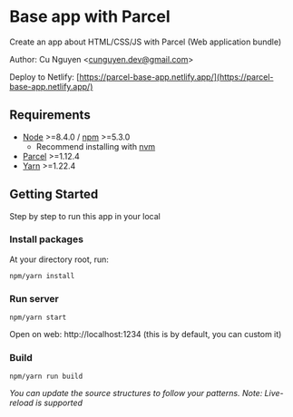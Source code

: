 # Base app with Parcel

Create an app about HTML/CSS/JS with Parcel (Web application bundle)

Author: Cu Nguyen &lt;[cunguyen.dev@gmail.com](cnguyen.dev@gmail.com)&gt;

Deploy to Netlify: [https://parcel-base-app.netlify.app/](https://parcel-base-app.netlify.app/)

## Requirements

- [Node](https://nodejs.org/en/) &gt;=8.4.0 / [npm](https://www.npmjs.com/) &gt;=5.3.0
  - Recommend installing with [nvm](https://github.com/creationix/nvm)
- [Parcel](https://parceljs.org/) &gt;=1.12.4
- [Yarn](https://classic.yarnpkg.com) &gt;=1.22.4

## Getting Started

Step by step to run this app in your local

### Install packages

At your directory root, run:

```
npm/yarn install
```

### Run server

```
npm/yarn start
```

Open on web: http://localhost:1234 (this is by default, you can custom it)

### Build

```
npm/yarn run build
```

_You can update the source structures to follow your patterns._
_Note: Live-reload is supported_
